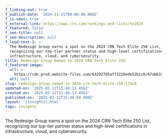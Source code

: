 ```yaml
---
f_linking-out: true
f_publish-date: '2024-11-21T00:00:00.000Z'
f_is-news: true
f_external-link: https://www.crn.com/rankings-and-lists/te2024
f_featured: false
f_seo-title: null
f_seo-description: null
f_lead-text-2: >-
  The Redesign Group earns a spot on the 2024 CRN Tech Elite 250 List,
  recognizing our top-tier partner status and high-level certifications in
  infrastructure, cloud, and cybersecurity.
title: Redesign Group Named to 2024 CRN Tech Elite 250
f_featured-image:
  url: >-
    https://cdn.prod.website-files.com/63292785af73226ede52b1c8/67abb19f50e63284d63bbd04_673f7985c1bcef3620bf255c_crn-tech-elite-2024.jpeg
  alt: null
slug: redesign-group-named-to-2024-crn-tech-elite-250-174c0
updated-on: '2025-02-12T15:48:13.456Z'
created-on: '2025-02-12T15:48:13.456Z'
published-on: '2025-02-12T15:48:59.990Z'
layout: '[insights].html'
tags: insights
---
```


The Redesign Group earns a spot on the 2024 CRN Tech Elite 250 List, recognizing our top-tier partner status and high-level certifications in infrastructure, cloud, and cybersecurity.
